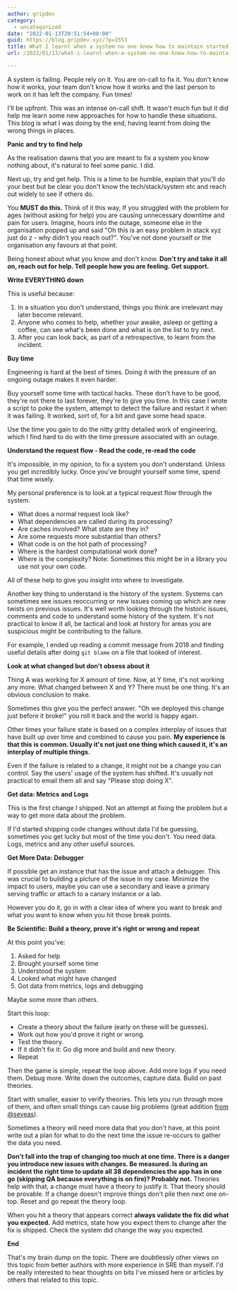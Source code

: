```yaml
---
author: gripdev
category:
  - uncategorized
date: "2022-01-13T20:51:54+00:00"
guid: https://blog.gripdev.xyz/?p=1553
title: What I learnt when a system no one knew how to maintain started failing, and I was on-call
url: /2022/01/13/what-i-learnt-when-a-system-no-one-knew-how-to-maintain-started-failing-and-i-was-on-call/

---
```

A system is failing. People rely on it. You are on-call to fix it. You don't know how it works, your team don't know how it works and the last person to work on it has left the company. Fun times!

I'll be upfront. This was an intense on-call shift. It wasn't much fun but it did help me learn some new approaches for how to handle these situations. This blog is what I was doing by the end, having learnt from doing the wrong things in places.

**Panic** **and try to find help**

As the realisation dawns that you are meant to fix a system you know nothing about, it's natural to feel some panic. I did.

Next up, try and get help. This is a time to be humble, explain that you'll do your best but be clear you don't know the tech/stack/system etc and reach out widely to see if others do.

You **MUST do this.** Think of it this way, If you struggled with the problem for ages (without asking for help) you are causing unnecessary downtime and pain for users. Imagine, hours into the outage, someone else in the organisation popped up and said "Oh this is an easy problem in stack xyz just do z - why didn't you reach out?". You've not done yourself or the organisation any favours at that point.

Being honest about what you know and don't know. **Don't try and take it all on, reach out for help. Tell people how you are feeling. Get support.**

**Write EVERYTHING down**

This is useful because:

1. In a situation you don't understand, things you think are irrelevant may later become relevant.
1. Anyone who comes to help, whether your awake, asleep or getting a coffee, can see what's been done and what is on the list to try next.
1. After you can look back, as part of a retrospective, to learn from the incident.

**Buy time**

Engineering is hard at the best of times. Doing it with the pressure of an ongoing outage makes it even harder.

Buy yourself some time with tactical hacks. These don't have to be good, they're not there to last forever, they're to give you time. In this case I wrote a script to poke the system, attempt to detect the failure and restart it when it was failing. It worked, sort of, for a bit and gave some head space.

Use the time you gain to do the nitty gritty detailed work of engineering, which I find hard to do with the time pressure associated with an outage.

**Understand the request flow - Read the code, re-read the code**

It's impossible, in my opinion, to fix a system you don't understand. Unless you get incredibly lucky. Once you've brought yourself some time, spend that time wisely.

My personal preference is to look at a typical request flow through the system.

- What does a normal request look like?
- What dependencies are called during its processing?
- Are caches involved? What state are they in?
- Are some requests more substantial than others?
- What code is on the hot path of processing?
- Where is the hardest computational work done?
- Where is the complexity? Note: Sometimes this might be in a library you use not your own code.

All of these help to give you insight into where to investigate.

Another key thing to understand is the history of the system. Systems can sometimes see issues reoccurring or new issues coming up which are new twists on previous issues. It's well worth looking through the historic issues, comments and code to understand some history of the system. It's not practical to know it all, be tactical and look at history for areas you are suspicious might be contributing to the failure.

For example, I ended up reading a commit message from 2018 and finding useful details after doing `git blame` on a file that looked of interest.

**Look at what changed but don't obsess about it**

Thing A was working for X amount of time. Now, at Y time, it's not working any more. What changed between X and Y? There must be one thing. It's an obvious conclusion to make.

Sometimes this give you the perfect answer. "Oh we deployed this change just before it broke!" you roll it back and the world is happy again.

Other times your failure state is based on a complex interplay of issues that have built up over time and combined to cause you pain. **My experience is that this is common. Usually it's not just one thing which caused it, it's an interplay of multiple things.**

Even if the failure is related to a change, it might not be a change you can control. Say the users' usage of the system has shifted. It's usually not practical to email them all and say "Please stop doing X".

**Get data: Metrics** **and Logs**

This is the first change I shipped. Not an attempt at fixing the problem but a way to get more data about the problem.

If I'd started shipping code changes without data I'd be guessing, sometimes you get lucky but most of the time you don't. You need data. Logs, metrics and any other useful sources.

**Get More Data: Debugger**

If possible get an instance that has the issue and attach a debugger. This was crucial to building a picture of the issue in my case. Minimize the impact to users, maybe you can use a secondary and leave a primary serving traffic or attach to a canary instance or a lab.

However you do it, go in with a clear idea of where you want to break and what you want to know when you hit those break points.

**Be Scientific: Build a theory, prove it's right or wrong and repeat**

At this point you've:

1. Asked for help
1. Brought yourself some time
1. Understood the system
1. Looked what might have changed
1. Got data from metrics, logs and debugging

Maybe some more than others.

Start this loop:

- Create a theory about the failure (early on these will be guesses).
- Work out how you'd prove it right or wrong.
- Test the theory.
- If it didn't fix it: Go dig more and build and new theory.
- Repeat

Then the game is simple, repeat the loop above. Add more logs if you need them. Debug more. Write down the outcomes, capture data. Build on past theories.

Start with smaller, easier to verify theories. This lets you run through more of them, and often small things can cause big problems (great addition [from @seveas](https://twitter.com/seveas/status/1481877325075546112?s=20)).

Sometimes a theory will need more data that you don't have, at this point write out a plan for what to do the next time the issue re-occurs to gather the data you need.

**Don't fall into the trap of changing too much at one time. There is a danger you introduce new issues with changes. Be measured. Is during an incident the right time to update all 38 dependencies the app has in one go (skipping QA because everything is on fire)? Probably not.** Theories help with that, a change must have a theory to justify it. That theory should be provable. If a change doesn't improve things don't pile then next one on-top. Reset and go repeat the theory loop.

When you hit a theory that appears correct **always validate the fix did what you expected.** Add metrics, state how you expect them to change after the fix is shipped. Check the system did change the way you expected.

**End**

That's my brain dump on the topic. There are doubtlessly other views on this topic from better authors with more experience in SRE than myself. I'd be really interested to hear thoughts on bits I've missed here or articles by others that related to this topic.

